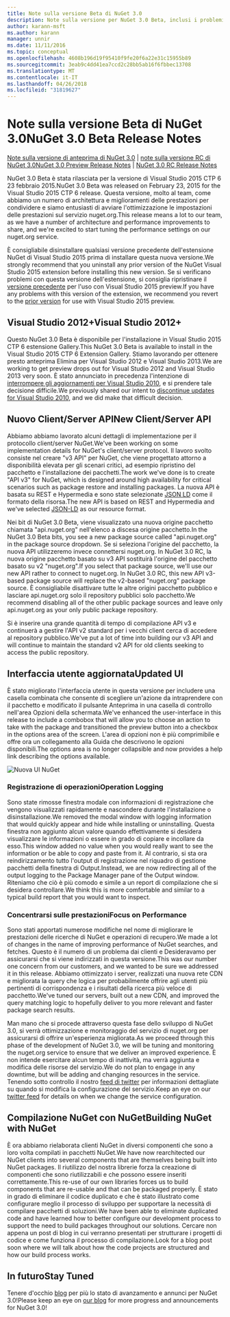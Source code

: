 ```yaml
---
title: Note sulla versione Beta di NuGet 3.0
description: Note sulla versione per NuGet 3.0 Beta, inclusi i problemi noti, correzioni di bug, le funzionalità aggiunte e dcr.
author: karann-msft
ms.author: karann
manager: unnir
ms.date: 11/11/2016
ms.topic: conceptual
ms.openlocfilehash: 4608b196d19f95410f9fe20f6a22e31c15955b89
ms.sourcegitcommit: 3eab9c4dd41ea7ccd2c28bb5ab16f6fbbec13708
ms.translationtype: MT
ms.contentlocale: it-IT
ms.lasthandoff: 04/26/2018
ms.locfileid: "31819627"
---
```

# <a name="nuget-30-beta-release-notes"></a><span data-ttu-id="c6de8-103">Note sulla versione Beta di NuGet 3.0</span><span class="sxs-lookup"><span data-stu-id="c6de8-103">NuGet 3.0 Beta Release Notes</span></span>

<span data-ttu-id="c6de8-104">[Note sulla versione di anteprima di NuGet 3.0](../release-notes/nuget-3.0-preview.md) | [note sulla versione RC di NuGet 3.0](../release-notes/nuget-3.0-rc.md)</span><span class="sxs-lookup"><span data-stu-id="c6de8-104">[NuGet 3.0 Preview Release Notes](../release-notes/nuget-3.0-preview.md) | [NuGet 3.0 RC Release Notes](../release-notes/nuget-3.0-rc.md)</span></span>

<span data-ttu-id="c6de8-105">NuGet 3.0 Beta è stata rilasciata per la versione di Visual Studio 2015 CTP 6 23 febbraio 2015.</span><span class="sxs-lookup"><span data-stu-id="c6de8-105">NuGet 3.0 Beta was released on February 23, 2015 for the Visual Studio 2015 CTP 6 release.</span></span> <span data-ttu-id="c6de8-106">Questa versione, molto al team, come abbiamo un numero di architettura e miglioramenti delle prestazioni per condividere e siamo entusiasti di avviare l'ottimizzazione le impostazioni delle prestazioni sul servizio nuget.org.</span><span class="sxs-lookup"><span data-stu-id="c6de8-106">This release means a lot to our team, as we have a number of architecture and performance improvements to share, and we're excited to start tuning the performance settings on our nuget.org service.</span></span>

<span data-ttu-id="c6de8-107">È consigliabile disinstallare qualsiasi versione precedente dell'estensione NuGet di Visual Studio 2015 prima di installare questa nuova versione.</span><span class="sxs-lookup"><span data-stu-id="c6de8-107">We strongly recommend that you uninstall any prior version of the NuGet Visual Studio 2015 extension before installing this new version.</span></span>  <span data-ttu-id="c6de8-108">Se si verificano problemi con questa versione dell'estensione, si consiglia ripristinare il [versione precedente](http://nuget.codeplex.com/downloads/get/909582) per l'uso con Visual Studio 2015 preview.</span><span class="sxs-lookup"><span data-stu-id="c6de8-108">If you have any problems with this version of the extension, we recommend you revert to the [prior version](http://nuget.codeplex.com/downloads/get/909582) for use with Visual Studio 2015 preview.</span></span>

## <a name="visual-studio-2012"></a><span data-ttu-id="c6de8-109">Visual Studio 2012+</span><span class="sxs-lookup"><span data-stu-id="c6de8-109">Visual Studio 2012+</span></span>

<span data-ttu-id="c6de8-110">Questo NuGet 3.0 Beta è disponibile per l'installazione in Visual Studio 2015 CTP 6 estensione Gallery.</span><span class="sxs-lookup"><span data-stu-id="c6de8-110">This NuGet 3.0 Beta is available to install in the Visual Studio 2015 CTP 6 Extension Gallery.</span></span> <span data-ttu-id="c6de8-111">Stiamo lavorando per ottenere presto anteprima Elimina per Visual Studio 2012 e Visual Studio 2013.</span><span class="sxs-lookup"><span data-stu-id="c6de8-111">We are working to get preview drops out for Visual Studio 2012 and Visual Studio 2013 very soon.</span></span> <span data-ttu-id="c6de8-112">È stato annunciato in precedenza l'intenzione di [interrompere gli aggiornamenti per Visual Studio 2010](http://blog.nuget.org/20141002/visual-studio-2010.html), e si prendere tale decisione difficile.</span><span class="sxs-lookup"><span data-stu-id="c6de8-112">We previously shared our intent to [discontinue updates for Visual Studio 2010](http://blog.nuget.org/20141002/visual-studio-2010.html), and we did make that difficult decision.</span></span>

## <a name="new-clientserver-api"></a><span data-ttu-id="c6de8-113">Nuovo Client/Server API</span><span class="sxs-lookup"><span data-stu-id="c6de8-113">New Client/Server API</span></span>

<span data-ttu-id="c6de8-114">Abbiamo abbiamo lavorato alcuni dettagli di implementazione per il protocollo client/server NuGet.</span><span class="sxs-lookup"><span data-stu-id="c6de8-114">We've been working on some implementation details for NuGet's client/server protocol.</span></span> <span data-ttu-id="c6de8-115">Il lavoro svolto consiste nel creare "v3 API" per NuGet, che viene progettato attorno a disponibilità elevata per gli scenari critici, ad esempio ripristino del pacchetto e l'installazione dei pacchetti.</span><span class="sxs-lookup"><span data-stu-id="c6de8-115">The work we've done is to create "API v3" for NuGet, which is designed around high availability for critical scenarios such as package restore and installing packages.</span></span> <span data-ttu-id="c6de8-116">La nuova API è basata su REST e Hypermedia e sono state selezionate [JSON LD](http://json-ld.org) come il formato della risorsa.</span><span class="sxs-lookup"><span data-stu-id="c6de8-116">The new API is based on REST and Hypermedia and we've selected [JSON-LD](http://json-ld.org) as our resource format.</span></span>

<span data-ttu-id="c6de8-117">Nei bit di NuGet 3.0 Beta, viene visualizzato una nuova origine pacchetto chiamata "api.nuget.org" nell'elenco a discesa origine pacchetto.</span><span class="sxs-lookup"><span data-stu-id="c6de8-117">In the NuGet 3.0 Beta bits, you see a new package source called "api.nuget.org" in the package source dropdown.</span></span>   <span data-ttu-id="c6de8-118">Se si seleziona l'origine del pacchetto, la nuova API utilizzeremo invece connettersi nuget.org. In NuGet 3.0 RC, la nuova origine pacchetto basato su v3 API sostituirà l'origine del pacchetto basato su v2 "nuget.org".</span><span class="sxs-lookup"><span data-stu-id="c6de8-118">If you select that package source, we'll use our new API rather to connect to nuget.org. In NuGet 3.0 RC, this new API v3-based package source will replace the v2-based "nuget.org" package source.</span></span>  <span data-ttu-id="c6de8-119">È consigliabile disattivare tutte le altre origini pacchetto pubblico e lasciare api.nuget.org solo il repository pubblici solo pacchetto.</span><span class="sxs-lookup"><span data-stu-id="c6de8-119">We recommend disabling all of the other public package sources and leave only api.nuget.org as your only public package repository.</span></span>

<span data-ttu-id="c6de8-120">Si è inserire una grande quantità di tempo di compilazione API v3 e continuerà a gestire l'API v2 standard per i vecchi client cerca di accedere al repository pubblico.</span><span class="sxs-lookup"><span data-stu-id="c6de8-120">We've put a lot of time into building our v3 API and will continue to maintain the standard v2 API for old clients seeking to access the public repository.</span></span>

## <a name="updated-ui"></a><span data-ttu-id="c6de8-121">Interfaccia utente aggiornata</span><span class="sxs-lookup"><span data-stu-id="c6de8-121">Updated UI</span></span>

<span data-ttu-id="c6de8-122">È stato migliorato l'interfaccia utente in questa versione per includere una casella combinata che consente di scegliere un'azione da intraprendere con il pacchetto e modificato il pulsante Anteprima in una casella di controllo nell'area Opzioni della schermata.</span><span class="sxs-lookup"><span data-stu-id="c6de8-122">We've enhanced the user-interface in this release to include a combobox that will allow you to choose an action to take with the package and transitioned the preview button into a checkbox in the options area of the screen.</span></span>  <span data-ttu-id="c6de8-123">L'area di opzioni non è più comprimibile e offre ora un collegamento alla Guida che descrivono le opzioni disponibili.</span><span class="sxs-lookup"><span data-stu-id="c6de8-123">The options area is no longer collapsible and now provides a help link describing the options available.</span></span>

![Nuova UI NuGet](./media/NuGet-3.0-Beta/updated-ui.png)


### <a name="operation-logging"></a><span data-ttu-id="c6de8-125">Registrazione di operazioni</span><span class="sxs-lookup"><span data-stu-id="c6de8-125">Operation Logging</span></span>

<span data-ttu-id="c6de8-126">Sono state rimosse finestra modale con informazioni di registrazione che vengono visualizzati rapidamente e nascondere durante l'installazione o disinstallazione.</span><span class="sxs-lookup"><span data-stu-id="c6de8-126">We removed the modal window with logging information that would quickly appear and hide while installing or uninstalling.</span></span>  <span data-ttu-id="c6de8-127">Questa finestra non aggiunto alcun valore quando effettivamente si desidera visualizzare le informazioni o essere in grado di copiare e incollare da esso.</span><span class="sxs-lookup"><span data-stu-id="c6de8-127">This window added no value when you would really want to see the information or be able to copy and paste from it.</span></span>  <span data-ttu-id="c6de8-128">Al contrario, si sta ora reindirizzamento tutto l'output di registrazione nel riquadro di gestione pacchetti della finestra di Output.</span><span class="sxs-lookup"><span data-stu-id="c6de8-128">Instead, we are now redirecting all of the output logging to the Package Manager pane of the Output window.</span></span>  <span data-ttu-id="c6de8-129">Riteniamo che ciò è più comodo e simile a un report di compilazione che si desidera controllare.</span><span class="sxs-lookup"><span data-stu-id="c6de8-129">We think this is more comfortable and similar to a typical build report that you would want to inspect.</span></span>


### <a name="focus-on-performance"></a><span data-ttu-id="c6de8-130">Concentrarsi sulle prestazioni</span><span class="sxs-lookup"><span data-stu-id="c6de8-130">Focus on Performance</span></span>

<span data-ttu-id="c6de8-131">Sono stati apportati numerose modifiche nel nome di migliorare le prestazioni delle ricerche di NuGet e operazioni di recupero.</span><span class="sxs-lookup"><span data-stu-id="c6de8-131">We made a lot of changes in the name of improving performance of NuGet searches, and fetches.</span></span>  <span data-ttu-id="c6de8-132">Questo è il numero di un problema dai clienti e Desideravamo per assicurarsi che si viene indirizzati in questa versione.</span><span class="sxs-lookup"><span data-stu-id="c6de8-132">This was our number one concern from our customers, and we wanted to be sure we addressed it in this release.</span></span>  <span data-ttu-id="c6de8-133">Abbiamo ottimizzato i server, realizzati una nuova rete CDN e migliorata la query che logica per probabilmente offrire agli utenti più pertinenti di corrispondenza e i risultati della ricerca più veloce di pacchetto.</span><span class="sxs-lookup"><span data-stu-id="c6de8-133">We've tuned our servers, built out a new CDN, and improved the query matching logic to hopefully deliver to you more relevant and faster package search results.</span></span>

<span data-ttu-id="c6de8-134">Man mano che si procede attraverso questa fase dello sviluppo di NuGet 3.0, si verrà ottimizzazione e monitoraggio del servizio di nuget.org per assicurarsi di offrire un'esperienza migliorata.</span><span class="sxs-lookup"><span data-stu-id="c6de8-134">As we proceed through this phase of the development of NuGet 3.0, we will be tuning and monitoring the nuget.org service to ensure that we deliver an improved experience.</span></span>  <span data-ttu-id="c6de8-135">È non intende esercitare alcun tempo di inattività, ma verrà aggiunta e modifica delle risorse del servizio.</span><span class="sxs-lookup"><span data-stu-id="c6de8-135">We do not plan to engage in any downtime, but will be adding and changing resources in the service.</span></span>  <span data-ttu-id="c6de8-136">Tenendo sotto controllo il nostro [feed di twitter](http://twitter.com/nuget) per informazioni dettagliate su quando si modifica la configurazione del servizio.</span><span class="sxs-lookup"><span data-stu-id="c6de8-136">Keep an eye on our [twitter feed](http://twitter.com/nuget) for details on when we change the service configuration.</span></span>

## <a name="building-nuget-with-nuget"></a><span data-ttu-id="c6de8-137">Compilazione NuGet con NuGet</span><span class="sxs-lookup"><span data-stu-id="c6de8-137">Building NuGet with NuGet</span></span>

<span data-ttu-id="c6de8-138">È ora abbiamo rielaborata clienti NuGet in diversi componenti che sono a loro volta compilati in pacchetti NuGet.</span><span class="sxs-lookup"><span data-stu-id="c6de8-138">We have now rearchitected our NuGet clients into several components that are themselves being built into NuGet packages.</span></span> <span data-ttu-id="c6de8-139">Il riutilizzo del nostra librerie forza la creazione di componenti che sono riutilizzabili e che possono essere inseriti correttamente.</span><span class="sxs-lookup"><span data-stu-id="c6de8-139">This re-use of our own libraries forces us to build components that are re-usable and that can be packaged properly.</span></span>  <span data-ttu-id="c6de8-140">È stato in grado di eliminare il codice duplicato e che è stato illustrato come configurare meglio il processo di sviluppo per supportare la necessità di compilare pacchetti di soluzioni.</span><span class="sxs-lookup"><span data-stu-id="c6de8-140">We have been able to eliminate duplicated code and have learned how to better configure our development process to support the need to build packages throughout our solutions.</span></span>  <span data-ttu-id="c6de8-141">Cercare non appena un post di blog in cui verranno presentati per strutturare i progetti di codice e come funziona il processo di compilazione.</span><span class="sxs-lookup"><span data-stu-id="c6de8-141">Look for a blog post soon where we will talk about how the code projects are structured and how our build process works.</span></span>

## <a name="stay-tuned"></a><span data-ttu-id="c6de8-142">In futuro</span><span class="sxs-lookup"><span data-stu-id="c6de8-142">Stay Tuned</span></span>

<span data-ttu-id="c6de8-143">Tenere d'occhio [blog](http://blog.nuget.org) per più lo stato di avanzamento e annunci per NuGet 3.0!</span><span class="sxs-lookup"><span data-stu-id="c6de8-143">Please keep an eye on [our blog](http://blog.nuget.org) for more progress and announcements for NuGet 3.0!</span></span>
